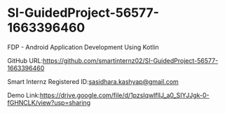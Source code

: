 # SI-GuidedProject-56577-1663396460
FDP - Android Application Development Using Kotlin

GitHub URL:https://github.com/smartinternz02/SI-GuidedProject-56577-1663396460

Smart Internz Registered ID:sasidhara.kashyap@gmail.com

Demo Link:https://drive.google.com/file/d/1pzsIqwlflIJ_a0_SIYJJgk-0-fGHNCLK/view?usp=sharing
